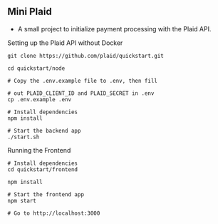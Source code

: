 ## Mini Plaid

- A small project to initialize payment processing with the Plaid API.

Setting up the Plaid API without Docker

```
git clone https://github.com/plaid/quickstart.git

cd quickstart/node

# Copy the .env.example file to .env, then fill

# out PLAID_CLIENT_ID and PLAID_SECRET in .env
cp .env.example .env

# Install dependencies
npm install

# Start the backend app
./start.sh
```

Running the Frontend

```
# Install dependencies
cd quickstart/frontend

npm install

# Start the frontend app
npm start

# Go to http://localhost:3000
```